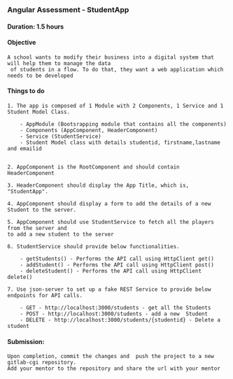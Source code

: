 ### Angular Assessment - StudentApp

#### Duration: 1.5 hours

#### Objective

    A school wants to modify their business into a digital system that will help them to manage the data
     of students in a flow. To do that, they want a web application which needs to be developed

#### Things to do

    1. The app is composed of 1 Module with 2 Components, 1 Service and 1 Student Model Class. 

        - AppModule (Bootsrapping module that contains all the components)
        - Components (AppComponent, HeaderComponent)
        - Service (StudentService)  
        - Student Model class with details studentid, firstname,lastname and emailid


    2. AppComponent is the RootComponent and should contain HeaderComponent

    3. HeaderComponent should display the App Title, which is, "StudentApp".

    4. AppComponent should display a form to add the details of a new Student to the server.

    5. AppComponent should use StudentService to fetch all the players from the server and 
    to add a new student to the server

    6. StudentService should provide below functionalities.
    
        - getStudents() - Performs the API call using HttpClient get()
        - addStudent() - Performs the API call using HttpClient post()
        - deleteStudent() - Performs the API call using HttpClient delete()

    7. Use json-server to set up a fake REST Service to provide below endpoints for API calls.

        - GET - http://localhost:3000/students - get all the Students
        - POST - http://localhost:3000/students - add a new  Student
        - DELETE - http://localhost:3000/students/{studentid} - Delete a student

#### Submission:

    Upon completion, commit the changes and  push the project to a new gitlab-cgi repository.
    Add your mentor to the repository and share the url with your mentor
